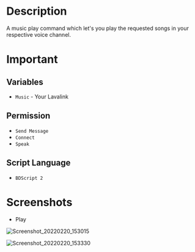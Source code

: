 # Description
A music play command which let's you play the requested songs  in your respective voice channel.

# Important

## Variables

- ` Music ` - Your Lavalink

## Permission
- ` Send Message `
- ` Connect `
- ` Speak `

## Script Language
- ` BDScript 2 `

# Screenshots
- Play

![Screenshot_20220220_153015](https://user-images.githubusercontent.com/95774950/154838177-99c8af23-525d-4d67-ad30-3a6563443ac6.png)

![Screenshot_20220220_153330](https://user-images.githubusercontent.com/95774950/154838155-4cfff9aa-8d9d-42dd-9029-1a67d62ef1b1.png)
